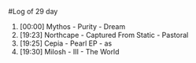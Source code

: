 #Log of 29 day

1. [00:00] Mythos - Purity - Dream
1. [19:23] Northcape - Captured From Static - Pastoral
1. [19:25] Cepia - Pearl EP - as
1. [19:30] Milosh - III - The World
